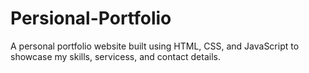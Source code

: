 # Persional-Portfolio
A personal portfolio website built using HTML, CSS, and JavaScript to showcase my skills, servicess, and contact details.
